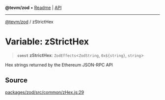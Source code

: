 **@tevm/zod** • [Readme](../README.md) \| [API](../globals.md)

***

[@tevm/zod](../README.md) / zStrictHex

# Variable: zStrictHex

> **`const`** **zStrictHex**: `ZodEffects`\<`ZodString`, ```0x${string}```, `string`\>

Hex strings returned by the Ethereum JSON-RPC API

## Source

[packages/zod/src/common/zHex.js:29](https://github.com/evmts/tevm-monorepo/blob/main/packages/zod/src/common/zHex.js#L29)
